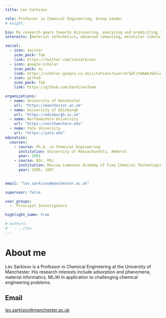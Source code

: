 ```yaml
---
title: Lev Sarkisov

role: Professor in Chemical Engineering, Group Leader
# weight: 

bio: My research gears towards discovering, analyzing and prediciting the properties of nanoporous materials towards employing them for energy efficient separations via adsorption.
interests: [material informatics, advanced computing, molecular simulations, metal-organic frameworks, machine learning, adsorptive separations]

social:
  - icon: twitter
    icon_pack: fab
    link: https://twitter.com/levsarkisov
  - icon: google-scholar
    icon_pack: ai
    link: https://scholar.google.co.uk/citations?user=hrSdliYAAAAJ&hl=en
  - icon: github
    icon_pack: fab
    link: https://github.com/SarkisovTeam

organizations:
  - name: University of Manchester
    url: "https://manchester.ac.uk"
  - name: University of Edinburgh
    url: "https://edinburgh.ac.uk"
  - name: Northwestern University 
    url: "https://northwestern.edu" 
  - name: Yale University
    url: "https://yale.edu"
education:
  courses:
    - course: Ph.D. in Chemical Engineering
      institution: University of Massachusetts, Amherst
      year: 2001
    - course: BSc, MSc
      institution: Moscow Lomonsov Academy of Fine Chemical Technologies (MITHT)
      year: 1995, 1997
    

email: "lev.sarkisov@manchester.ac.uk"

superuser: false

user_groups:
  -  Principal Investigators

highlight_name: true

# authors:
#   - ../lev
---
```

# About me
Lev Sarkisov is a Professor in Chemical Engineering at the University of Manchester. His research interests include adsorption and phenomena, material informatics, ML/AI in application to challenging chemical engineering problems.

## Email
lev.sarkisov@manchester.ac.uk